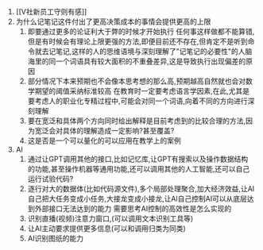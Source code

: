 1. [[V社新员工守则有感]]
2. 为什么记笔记这件付出了更高决策成本的事情会提供更高的上限
	1. 即要通过更多的论证利大于弊的时候才开始执行
		 任何事这样做都不能算错,但是有时候会有理论上限更强的方法,即便目前还不存在,但肯定不是听到命令就去记笔记,这样的人的思维语境与深刻理解了"记笔记的必要性"的人脑海里的同一个词语具有较大面积的不重叠差异,这是导致执行出现偏差的原因
	2. 部分情况下本来预期也不会像本思考想的那么高,预期越高自然就也会对数学期望的阈值采纳标准较高
		 在教育时一定要考虑语言学因素,在此,尤其是要考虑人的职业化专精过程中,可能会对同一个词语,向着不同的方向进行深刻理解
	3. 要在宽泛和具体两个方向同时给出解释是目前考虑到的比较合理的方法,因为宽泛会对具体的理解造成一定影响?甚至覆盖?
	4. 这是否是一个可以量化的可以应用在教学上的案例
3. AI
	1. 通过让GPT调用其他的接口,比如记忆库,让GPT有搜索以及操作数据结构的功能,甚至操作机器等通用功能,还可以调用其他的人工智能,还可以自己运行试验代码?
	2. 逐行对大的数据体(比如代码源文件),多个局部处理聚合,加大经济效益,让AI自己把大任务变成小任务,大接龙变成小接龙,让AI自己控制AI可以从底层达到外部接口无法达到的能力
		需要思考AI控制的高效性是怎么实现的
	3. 识别直播(视频)注意力窗口,(可以调用文本识别工具等)
	4. 让AI主动要求提供更多信息(可以和调用归类为同类)
	5. AI识别图纸的能力